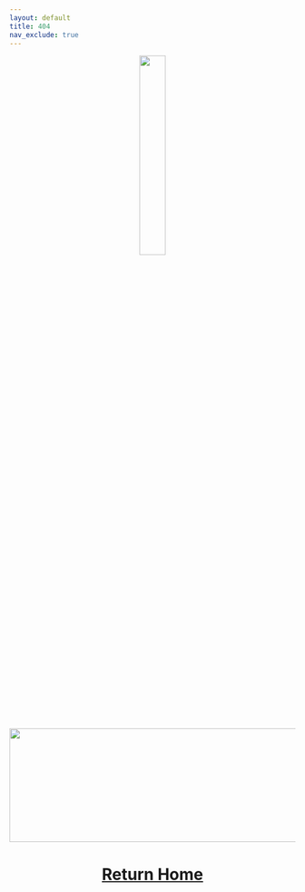 ```yaml
---
layout: default
title: 404
nav_exclude: true
---
```


<p align="center">
  <img src="https://github.com/royalgraphx/DarwinKVM/blob/main/docs/assets/DarwinKVMLogo.png?raw=true" width="30%" height="30%">
</p>

<p align="center">
  <img width="650" height="200" src="https://github.com/royalgraphx/DarwinKVM/blob/main/docs/assets/Header404.png?raw=true">
</p>

<h1 align="center"><a href="https://docs.darwinkvm.com/">Return Home</a></h1>
